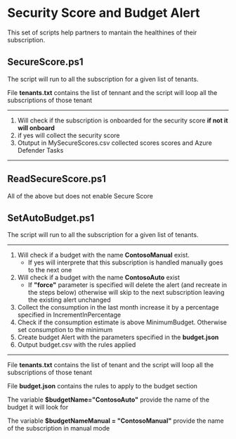 # Security Score and Budget Alert

This set of scripts help partners to mantain the healthines of their subscription.

## SecureScore.ps1

The script will run to all the subscription  for a given list of tenants.

File **tenants.txt** contains the list of tennant and the script will loop all the subscriptions of those tenant
______
1. Will check if the subscription is onboarded for the security score **if not it will onboard**
2. if yes will collect the security score
3. Otutput in MySecureScores.csv collected scores scores and Azure Defender Tasks
______
## ReadSecureScore.ps1

All of the above but does not enable Secure Score

## SetAutoBudget.ps1

The script will run to all the subscription for a given list of tenants.

____
1. Will check if a budget with the name **ContosoManual** exist. 
   - If yes will interprete that this subscription is handled manually goes to the next one
2. Will check if a budget with the name **ContosoAuto** exist
   - If **"force"** parameter is specified will delete the alert (and recreate in the steps below) otherwise will skip to the next subscription leaving the existing alert unchanged
3. Collect the consumption in the last month increase it by a percentage specified in IncrementInPercentage
4. Check if the consumption estimate is above MinimumBudget. Otherwise set consumption to the minimum
5. Create budget Alert with the parameters specified in the **budget.json**
6. Output budget.csv with the rules applied
_____

File **tenants.txt** contains the list of tenant and the script will loop all the subscriptions of those tenant

File **budget.json** contains the rules to apply to the budget section

The variable **$budgetName="ContosoAuto"** provide the name of the budget it will look for

The variable **$budgetNameManual = "ContosoManual"** provide the name of the subscription in manual mode
